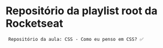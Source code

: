 # Repositório da playlist root da Rocketseat

```
 Repositório da aula: CSS - Como eu penso em CSS? ✅
```